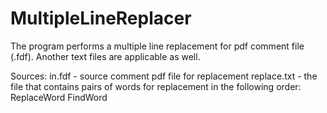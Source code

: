 # MultipleLineReplacer
The program performs a multiple line replacement for pdf comment file (.fdf). Another text files are applicable as well.

Sources:
in.fdf - source comment pdf file for replacement
replace.txt - the file that contains pairs of words for replacement in the following order: ReplaceWord <any space symbol> FindWord

